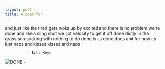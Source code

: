 ```yaml
---
layout: post
title: A poem for
---
```


and just like the
tired gets woke up by excited
and there is no problem
we're done
and like a sling shot
we got velocity
to get it off
done diddy
in the grass
sun soaking with nothing to do
done is as done does
and for now
its just naps and kisses
kisses and naps

              - Bill Keys

![DONE](https://www.dropbox.com/s/pmvzjez4dfr098y/_1.jpg) -
